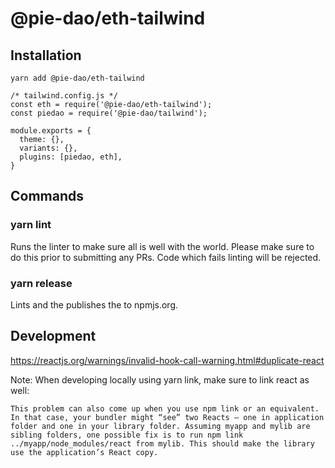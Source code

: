 # @pie-dao/eth-tailwind

## Installation

`yarn add @pie-dao/eth-tailwind`

```
/* tailwind.config.js */
const eth = require('@pie-dao/eth-tailwind');
const piedao = require('@pie-dao/tailwind');

module.exports = {
  theme: {},
  variants: {},
  plugins: [piedao, eth],
}
```

## Commands

### yarn lint

Runs the linter to make sure all is well with the world. Please make sure to do this prior to
submitting any PRs. Code which fails linting will be rejected.

### yarn release

Lints and the publishes the to npmjs.org.

## Development

https://reactjs.org/warnings/invalid-hook-call-warning.html#duplicate-react

Note: When developing locally using yarn link, make sure to link react as well:

```
This problem can also come up when you use npm link or an equivalent. In that case, your bundler might “see” two Reacts — one in application folder and one in your library folder. Assuming myapp and mylib are sibling folders, one possible fix is to run npm link ../myapp/node_modules/react from mylib. This should make the library use the application’s React copy.
```
